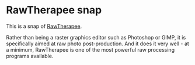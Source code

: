 # RawTherapee snap

This is a snap of [RawTherapee](http://www.rawtherapee.com).

Rather than being a raster graphics editor such as Photoshop or GIMP,
it is specifically aimed at raw photo post-production.
And it does it very well - at a minimum, RawTherapee is one
of the most powerful raw processing programs available.
